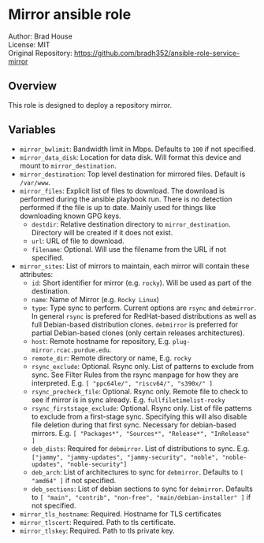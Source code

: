 # Mirror ansible role

Author: Brad House<br/>
License: MIT<br/>
Original Repository: https://github.com/bradh352/ansible-role-service-mirror

## Overview

This role is designed to deploy a repository mirror.

## Variables

- `mirror_bwlimit`: Bandwidth limit in Mbps. Defaults to `100` if not specified.
- `mirror_data_disk`: Location for data disk. Will format this device and
  mount to `mirror_destination`.
- `mirror_destination`: Top level destination for mirrored files. Default is
  `/var/www`.
- `mirror_files`: Explicit list of files to download.  The download is performed
  during the ansible playbook run.  There is no detection performed if the file
  is up to date.  Mainly used for things like downloading known GPG keys.
  - `destdir`: Relative destination directory to `mirror_destination`.
    Directory will be created if it does not exist.
  - `url`: URL of file to download.
  - `filename`: Optional.  Will use the filename from the URL if not specified.
- `mirror_sites`: List of mirrors to maintain, each mirror will contain these
  attributes:
  - `id`: Short identifier for mirror (e.g. `rocky`).  Will be used as part of
    the destination.
  - `name`: Name of Mirror (e.g. `Rocky Linux`)
  - `type`: Type sync to perform. Current options are `rsync` and `debmirror`.
    In general `rsync` is prefered for RedHat-based distributions as well as
    full Debian-based distribution clones.  `debmirror` is preferred for partial
    Debian-based clones (only certain releases architectures).
  - `host`: Remote hostname for repository, E.g. `plug-mirror.rcac.purdue.edu`.
  - `remote_dir`: Remote directory or name, E.g. `rocky`
  - `rsync_exclude`: Optional. Rsync only. List of patterns to exclude from
    sync. See Filter Rules from the rsync manpage for how they are interpreted.
    E.g. `[ "ppc64le/", "riscv64/", "s390x/" ]`
  - `rsync_precheck_file`: Optional. Rsync only. Remote file to check to see if
    mirror is in sync already. E.g. `fullfiletimelist-rocky`
  - `rsync_firststage_exclude`: Optional. Rsync only. List of file patterns to
    exclude from a first-stage sync. Specifying this will also disable file
    deletion during that first sync.  Necessary for debian-based mirrors.
    E.g. `[ "Packages*", "Sources*", "Release*", "InRelease" ]`
  - `deb_dists`: Required for `debmirror`. List of distributions to sync.
    E.g. `["jammy", "jammy-updates", "jammy-security", "noble", "noble-updates", "noble-security"]`
  - `deb_arch`: List of architectures to sync for `debmirror`. Defaults to
    `[ "amd64" ]` if not specified.
  - `deb_sections`: List of debian sections to sync for `debmirror`. Defaults to
    `[ "main", "contrib", "non-free", "main/debian-installer" ]` if not
    specified.
- `mirror_tls_hostname`: Required. Hostname for TLS certificates
- `mirror_tlscert`: Required. Path to tls certificate.
- `mirror_tlskey`: Required. Path to tls private key.
